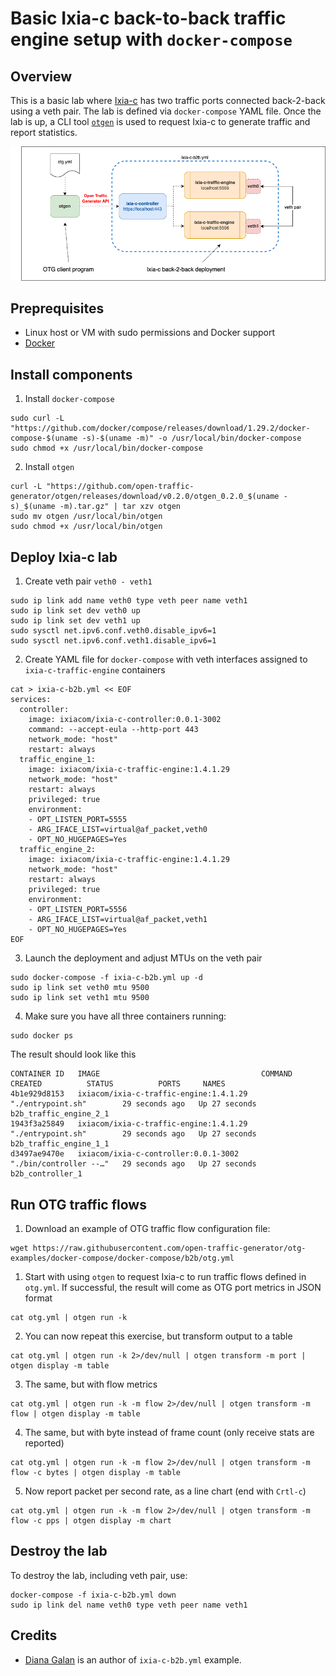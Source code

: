 # Basic Ixia-c back-to-back traffic engine setup with `docker-compose`

## Overview
This is a basic lab where [Ixia-c](https://github.com/open-traffic-generator/ixia-c) has two traffic ports connected back-2-back using a veth pair. The lab is defined via `docker-compose` YAML file. Once the lab is up, a CLI tool [`otgen`](https://github.com/open-traffic-generator/otgen) is used to request Ixia-c to generate traffic and report statistics.

![Diagram](./diagram.png)

## Preprequisites

* Linux host or VM with sudo permissions and Docker support
* [Docker](https://docs.docker.com/engine/install/)

## Install components

1. Install `docker-compose`

```Shell
sudo curl -L "https://github.com/docker/compose/releases/download/1.29.2/docker-compose-$(uname -s)-$(uname -m)" -o /usr/local/bin/docker-compose
sudo chmod +x /usr/local/bin/docker-compose
```

2. Install `otgen`

```Shell
curl -L "https://github.com/open-traffic-generator/otgen/releases/download/v0.2.0/otgen_0.2.0_$(uname -s)_$(uname -m).tar.gz" | tar xzv otgen
sudo mv otgen /usr/local/bin/otgen
sudo chmod +x /usr/local/bin/otgen
```

## Deploy Ixia-c lab

1. Create veth pair `veth0 - veth1`

```Shell
sudo ip link add name veth0 type veth peer name veth1
sudo ip link set dev veth0 up
sudo ip link set dev veth1 up
sudo sysctl net.ipv6.conf.veth0.disable_ipv6=1
sudo sysctl net.ipv6.conf.veth1.disable_ipv6=1
```

2. Create YAML file for `docker-compose` with veth interfaces assigned to `ixia-c-traffic-engine` containers

```Shell
cat > ixia-c-b2b.yml << EOF
services:
  controller:
    image: ixiacom/ixia-c-controller:0.0.1-3002
    command: --accept-eula --http-port 443
    network_mode: "host"
    restart: always
  traffic_engine_1:
    image: ixiacom/ixia-c-traffic-engine:1.4.1.29
    network_mode: "host"
    restart: always
    privileged: true
    environment:
    - OPT_LISTEN_PORT=5555
    - ARG_IFACE_LIST=virtual@af_packet,veth0
    - OPT_NO_HUGEPAGES=Yes
  traffic_engine_2:
    image: ixiacom/ixia-c-traffic-engine:1.4.1.29
    network_mode: "host"
    restart: always
    privileged: true
    environment:
    - OPT_LISTEN_PORT=5556
    - ARG_IFACE_LIST=virtual@af_packet,veth1
    - OPT_NO_HUGEPAGES=Yes
EOF
```

3. Launch the deployment and adjust MTUs on the veth pair

```Shell
sudo docker-compose -f ixia-c-b2b.yml up -d 
sudo ip link set veth0 mtu 9500
sudo ip link set veth1 mtu 9500
````

4. Make sure you have all three containers running:

```Shell
sudo docker ps
```

  The result should look like this
  
```Shell
CONTAINER ID   IMAGE                                    COMMAND                  CREATED          STATUS          PORTS     NAMES
4b1e929d8153   ixiacom/ixia-c-traffic-engine:1.4.1.29   "./entrypoint.sh"        29 seconds ago   Up 27 seconds             b2b_traffic_engine_2_1
1943f3a25849   ixiacom/ixia-c-traffic-engine:1.4.1.29   "./entrypoint.sh"        29 seconds ago   Up 27 seconds             b2b_traffic_engine_1_1
d3497ae9470e   ixiacom/ixia-c-controller:0.0.1-3002     "./bin/controller --…"   29 seconds ago   Up 27 seconds             b2b_controller_1
```

## Run OTG traffic flows

1. Download an example of OTG traffic flow configuration file:

```Shell
wget https://raw.githubusercontent.com/open-traffic-generator/otg-examples/docker-compose/docker-compose/b2b/otg.yml
```

1. Start with using `otgen` to request Ixia-c to run traffic flows defined in `otg.yml`. If successful, the result will come as OTG port metrics in JSON format

```Shell
cat otg.yml | otgen run -k
````

2. You can now repeat this exercise, but transform output to a table

```Shell
cat otg.yml | otgen run -k 2>/dev/null | otgen transform -m port | otgen display -m table
````

3. The same, but with flow metrics

```Shell
cat otg.yml | otgen run -k -m flow 2>/dev/null | otgen transform -m flow | otgen display -m table
````

4. The same, but with byte instead of frame count (only receive stats are reported)

```Shell
cat otg.yml | otgen run -k -m flow 2>/dev/null | otgen transform -m flow -c bytes | otgen display -m table
````

5. Now report packet per second rate, as a line chart (end with `Crtl-c`)

```Shell
cat otg.yml | otgen run -k -m flow 2>/dev/null | otgen transform -m flow -c pps | otgen display -m chart
````

## Destroy the lab

To destroy the lab, including veth pair, use:

```Shell
docker-compose -f ixia-c-b2b.yml down
sudo ip link del name veth0 type veth peer name veth1
````

## Credits

* [Diana Galan](https://github.com/dgalan-xxia) is an author of `ixia-c-b2b.yml` example.

